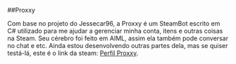 ##Proxxy

Com base no projeto do Jessecar96, a Proxxy é um SteamBot escrito em C# utilizado para me ajudar a gerenciar minha conta, itens  e outras coisas na Steam. Seu cérebro foi feito em AIML, assim ela também pode conversar no chat e etc. Ainda estou desenvolvendo outras partes dela, mas se quiser testá-lá, este é o link da steam: [Perfil Proxxy](https://steamcommunity.com/id/proxxybot).
